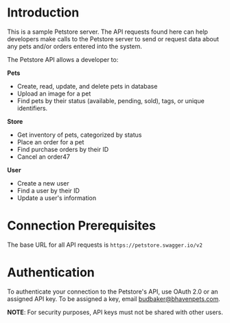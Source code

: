 # Introduction
 
 This is a sample Petstore server. The API requests found here can help developers make calls to the Petstore server to send or request data about any pets and/or orders entered into the system.

 The Petstore API allows a developer to:
 
 **Pets**
 - Create, read, update, and delete pets in database
 - Upload an image for a pet
 - Find pets by their status (available, pending, sold), tags, or unique identifiers.

**Store**
 - Get inventory of pets, categorized by status
 - Place an order for a pet
 - Find purchase orders by their ID
 - Cancel an order47 

**User**
 - Create a new user
 - Find a user by their ID
 - Update a user's information

 # Connection Prerequisites

 The base URL for all API requests is `https://petstore.swagger.io/v2`
 # Authentication
 To authenticate your connection to the Petstore's API, use OAuth 2.0 or an assigned API key. To be assigned a key, email budbaker@bhavenpets.com.

  **NOTE**: For security purposes, API keys must not be shared with other users.



